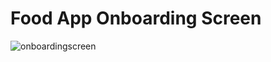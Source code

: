 # Food App Onboarding Screen

![onboardingscreen](https://user-images.githubusercontent.com/88059407/192787010-384ab6df-b955-4715-8301-9d242f86aa64.gif)
